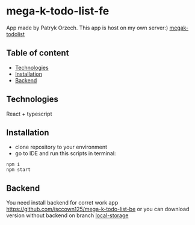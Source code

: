 # mega-k-todo-list-fe

App made by Patryk Orzech. This app is host on my own server:) 
[megak-todolist](https://patryk-orzech.pl/megak-todolist/)  
## Table of content 
* [Technologies](#technologies) 
* [Installation](#installation) 
* [Backend](#backend) 

## Technologies
React + typescript

## Installation
- clone repository to your environment
- go to IDE and run this scripts in terminal:
```
npm i
npm start
```
## Backend
You need install backend for corret work app 
https://github.com/isccown125/mega-k-todo-list-be
or you can download version without backend on branch [local-storage](https://github.com/isccown125/mega-k-todo-list-fe/tree/local-storage) 
